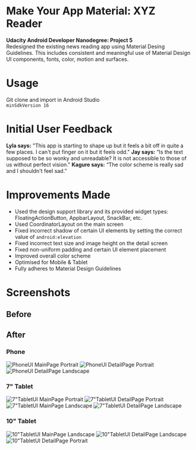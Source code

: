 # Make Your App Material: XYZ Reader
**Udacity Android Developer Nanodegree: Project 5**  
Redesigned the existing news reading app using Material Desing Guidelines. This includes consistent and meaningful use of Material Design UI components, fonts, color, motion and surfaces.  

# Usage
Git clone and import in Android Studio  
`minSdkVersion 16`

# Initial User Feedback
**Lyla says:** "This app is starting to shape up but it feels a bit off in quite a few places. I can't put finger on it but it feels odd."
**Jay says:** “Is the text supposed to be so wonky and unreadable? It is not accessible to those of us without perfect vision."
**Kagure says:** “The color scheme is really sad and I shouldn't feel sad.”

# Improvements Made
* Used the design support library and its provided widget types: FloatingActionButton, AppbarLayout, SnackBar, etc.
* Used CoordinatorLayout on the main screen
* Fixed incorrect shadow of certain UI elements by setting the correct value of `android:elevation`
* Fixed incorrect text size and image height on the detail screen
* Fixed non-uniform padding and certain UI element placement
* Improved overall color scheme
* Optimised for Mobile & Tablet
* Fully adheres to Material Design Guidelines
    
# Screenshots

## Before

## After 

### Phone
![PhoneUI MainPage Portrait](https://github.com/ashwinpilgaonkar/XYZ-Reader/blob/master/Screenshots/phone-main-portrait.png)
![PhoneUI DetailPage Portrait](https://github.com/ashwinpilgaonkar/XYZ-Reader/blob/master/Screenshots/phone-detail-portrait.png)
![PhoneUI DetailPage Landscape](https://github.com/ashwinpilgaonkar/XYZ-Reader/blob/master/Screenshots/phone-detail-land.png)

### 7" Tablet
![7"TabletUI MainPage Portrait](https://github.com/ashwinpilgaonkar/XYZ-Reader/blob/master/Screenshots/tablet7-main-portrait.png)
![7"TabletUI DetailPage Portrait](https://github.com/ashwinpilgaonkar/XYZ-Reader/blob/master/Screenshots/tablet7-detail-portrait.png)
![7"TabletUI MainPage Landscape](https://github.com/ashwinpilgaonkar/XYZ-Reader/blob/master/Screenshots/tablet7-main-land.png)
![7"TabletUI DetailPage Landscape](https://github.com/ashwinpilgaonkar/XYZ-Reader/blob/master/Screenshots/tablet7-detail-land.png)

### 10" Tablet
![10"TabletUI MainPage Landscape](https://github.com/ashwinpilgaonkar/XYZ-Reader/blob/master/Screenshots/tablet10-main-land.png)
![10"TabletUI DetailPage Landscape](https://github.com/ashwinpilgaonkar/XYZ-Reader/blob/master/Screenshots/tablet10-detail-land.png)
![10"TabletUI DetailPage Portrait](https://github.com/ashwinpilgaonkar/XYZ-Reader/blob/master/Screenshots/tablet10-detail-portrait.png)
